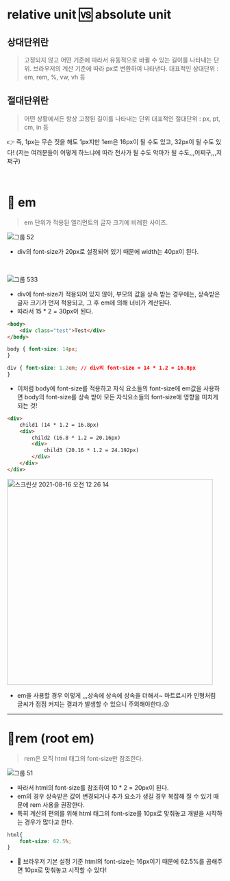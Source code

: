 # relative unit  🆚  absolute unit

## 상대단위란

> 고정되지 않고 어떤 기준에 따라서 유동적으로 바뀔 수 있는 길이를 나타내는 단위.
> 브라우저의 계산 기준에 따라 px로 변환하여 나타낸다.
> 대표적인 상대단위 : em, rem, %, vw, vh 등

## 절대단위란

> 어떤 상황에서든 항상 고정된 길이를 나타내는 단위
> 대표적인 절대단위 : px, pt, cm, in 등


👉 즉, 1px는 무슨 짓을 해도 1px지만 1em은 16px이 될 수도 있고, 32px이 될 수도 있다! 
(저는 여러분들이 어떻게 하느냐에 따라 천사가 될 수도 악마가 될 수도,,,어쩌구,,,저쩌구)


</br>

# 📏 em 
> em 단위가 적용된 엘리먼트의 글자 크기에 비례한 사이즈.

![그룹 52](https://user-images.githubusercontent.com/48905932/129482613-f4ac0510-53a9-43d2-8ace-04fbf33ea893.png)

- div의 font-size가 20px로 설정되어 있기 때문에 width는 40px이 된다.

</br>

![그룹 533](https://user-images.githubusercontent.com/48905932/129482733-21b165ad-0218-4b71-8186-ad05f5c485fb.png)

- div에 font-size가 적용되어 있지 않아, 부모의 값을 상속 받는 경우에는, 상속받은 글자 크기가 먼저 적용되고, 그 후 em에 의해 너비가 계산된다.
- 따라서 15 * 2 = 30px이 된다.


```html
<body> 
    <div class="test">Test</div> 
</body>
```

```css
body { font-size: 14px; 
}

div { font-size: 1.2em; // div의 font-size = 14 * 1.2 = 16.8px 
}
```

- 이처럼 body에 font-size를 적용하고 자식 요소들의 font-size에 em값을 사용하면 body의 font-size를 상속 받아 모든 자식요소들의 font-size에 영향을 미치게 되는 것!

```html
<div>
    child1 (14 * 1.2 = 16.8px)
    <div>
        child2 (16.8 * 1.2 = 20.16px)
        <div>
            child3 (20.16 * 1.2 = 24.192px)
        </div>
    </div>
</div>
```
<img width="480" alt="스크린샷 2021-08-16 오전 12 26 14" src="https://user-images.githubusercontent.com/48905932/129483624-e6e69e70-c244-4665-8db6-031ad9f944a4.png">

- em을 사용할 경우 이렇게 ,,,상속에 상속에 상속을 더해서~ 마트료시카 인형처럼 글씨가 점점 커지는 결과가 발생할 수 있으니 주의해야한다.😮

---

# 📐rem (root em)
> rem은 오직 html 태그의 font-size만 참조한다.

![그룹 51](https://user-images.githubusercontent.com/48905932/129483017-aeba5f92-1f90-4df3-a2a2-eb6a6fad725d.png)

- 따라서 html의 font-size를 참조하여 10 * 2 = 20px이 된다.
- em의 경우 상속받은 값이 변경되거나 추가 요소가 생길 경우 복잡해 질 수 있기 때문에 rem 사용을 권장한다. 
- 특히 계산의 편의를 위해 html 태그의 font-size를 10px로 맞춰놓고 개발을 시작하는 경우가 많다고 한다.

```css
html{
    font-size: 62.5%;
}
```

- 🍯 브라우저 기본 설정 기준 html의 font-size는 16px이기 때문에 62.5%를 곱해주면 10px로 맞춰놓고 시작할 수 있다!
